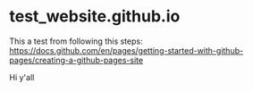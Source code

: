 # test_website.github.io
This a test from following this steps: https://docs.github.com/en/pages/getting-started-with-github-pages/creating-a-github-pages-site


Hi y'all
